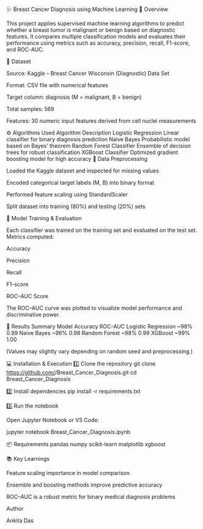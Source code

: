 🩺 Breast Cancer Diagnosis using Machine Learning
📘 Overview

This project applies supervised machine learning algorithms to predict whether a breast tumor is malignant or benign based on diagnostic features.
It compares multiple classification models and evaluates their performance using metrics such as accuracy, precision, recall, F1-score, and ROC-AUC.

📂 Dataset

Source: Kaggle – Breast Cancer Wisconsin (Diagnostic) Data Set

Format: CSV file with numerical features

Target column: diagnosis (M = malignant, B = benign)

Total samples: 569

Features: 30 numeric input features derived from cell nuclei measurements

⚙️ Algorithms Used
Algorithm	Description
Logistic Regression	Linear classifier for binary diagnosis prediction
Naive Bayes	Probabilistic model based on Bayes’ theorem
Random Forest Classifier	Ensemble of decision trees for robust classification
XGBoost Classifier	Optimized gradient boosting model for high accuracy
🧹 Data Preprocessing

Loaded the Kaggle dataset and inspected for missing values

Encoded categorical target labels (M, B) into binary format

Performed feature scaling using StandardScaler

Split dataset into training (80%) and testing (20%) sets

🧠 Model Training & Evaluation

Each classifier was trained on the training set and evaluated on the test set.
Metrics computed:

Accuracy

Precision

Recall

F1-score

ROC–AUC Score

The ROC–AUC curve was plotted to visualize model performance and discriminative power.

🧾 Results Summary
Model	Accuracy	ROC-AUC
Logistic Regression	~98%	0.99
Naive Bayes	~96%	0.98
Random Forest	~98%	0.99
XGBoost	~99%	1.00

(Values may slightly vary depending on random seed and preprocessing.)

💻 Installation & Execution
1️⃣ Clone the repository
git clone https://github.com/<ankita848>/Breast_Cancer_Diagnosis.git
cd Breast_Cancer_Diagnosis

2️⃣ Install dependencies
pip install -r requirements.txt

3️⃣ Run the notebook

Open Jupyter Notebook or VS Code:

jupyter notebook Breast_Cancer_Diagnosis.ipynb

📦 Requirements
pandas
numpy
scikit-learn
matplotlib
xgboost

📚 Key Learnings

Feature scaling importance in model comparison

Ensemble and boosting methods improve predictive accuracy

ROC–AUC is a robust metric for binary medical diagnosis problems

 Author
 
Ankita Das

 
